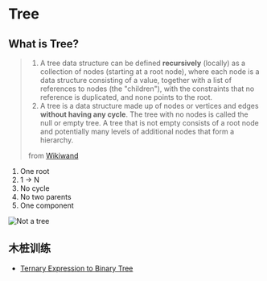 # Tree 




## What is Tree?

> 1. A tree data structure can be defined **recursively** (locally) as a collection of nodes (starting at a root node), where each node is a data structure consisting of a value, together with a list of references to nodes (the "children"), with the constraints that no reference is duplicated, and none points to the root.
> 2. A tree is a data structure made up of nodes or vertices and edges **without having any cycle**. The tree with no nodes is called the null or empty tree. A tree that is not empty consists of a root node and potentially many levels of additional nodes that form a hierarchy.
> 
> from [Wikiwand](https://www.wikiwand.com/en/Tree_(data_structure))

1. One root 
2. 1 -> N 
2. No cycle 
3. No two parents 
4. One component 

![Not a tree](https://i.imgur.com/SB1WIXq.png)


##  木桩训练

* [Ternary Expression to Binary Tree](https://repl.it/@WillWang42/Ternary-Expression-to-Binary-Tree?language=python3)